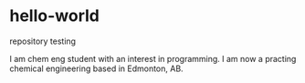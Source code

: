 # hello-world
repository testing

I am chem eng student with an interest in programming.
I am now a practing chemical engineering based in Edmonton, AB.
